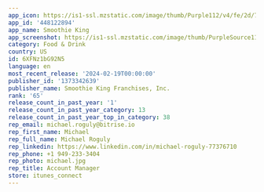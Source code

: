 ```yaml
---
app_icon: https://is1-ssl.mzstatic.com/image/thumb/Purple112/v4/fe/2d/7e/fe2d7ea6-0997-8fa9-9623-3a424a09513a/AppIcon-0-1x_U007epad-0-85-220-0.png/1024x1024bb.png
app_id: '448122894'
app_name: Smoothie King
app_screenshot: https://is1-ssl.mzstatic.com/image/thumb/PurpleSource116/v4/11/9a/85/119a85f4-a199-d35d-d6df-454757fd30c3/b831c311-2f59-4531-acf0-e9487d22e9a8_6.5_Screen_1.jpg/1242x2688bb.png
category: Food & Drink
country: US
id: 6XFNz1bG92N5
language: en
most_recent_release: '2024-02-19T00:00:00'
publisher_id: '1373342639'
publisher_name: Smoothie King Franchises, Inc.
rank: '65'
release_count_in_past_year: '1'
release_count_in_past_year_category: 13
release_count_in_past_year_top_in_category: 38
rep_email: michael.roguly@bitrise.io
rep_first_name: Michael
rep_full_name: Michael Roguly
rep_linkedin: https://www.linkedin.com/in/michael-roguly-77376710
rep_phone: +1 949-233-3404
rep_photo: michael.jpg
rep_title: Account Manager
store: itunes_connect
---
```

